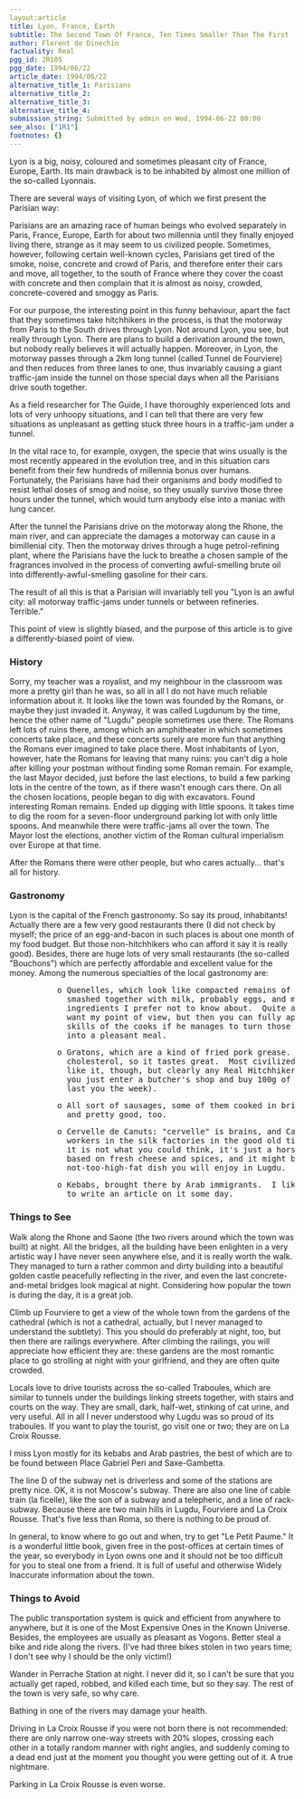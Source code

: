 ```yaml
---
layout:article
title: Lyon, France, Earth
subtitle: The Second Town Of France, Ten Times Smaller Than The First
author: Florent de Dinechin
factuality: Real
pgg_id: 2R105
pgg_date: 1994/06/22
article_date: 1994/06/22
alternative_title_1: Parisians
alternative_title_2: 
alternative_title_3: 
alternative_title_4: 
submission_string: Submitted by admin on Wed, 1994-06-22 00:00
see_also: ["1R1"]
footnotes: {}
---
```

<div>
<p>Lyon is a big, noisy, coloured and sometimes pleasant city of France, Europe, Earth. Its main drawback is to be inhabited by almost one million of the so-called Lyonnais.</p>
<p>There are several ways of visiting Lyon, of which we first present the Parisian way:</p>
<p>Parisians are an amazing race of human beings who evolved separately in Paris, France, Europe, Earth for about two millennia until they finally enjoyed living there, strange as it may seem to us civilized people. Sometimes, however, following certain well-known cycles, Parisians get tired of the smoke, noise, concrete and crowd of Paris, and therefore enter their cars and move, all together, to the south of France where they cover the coast with concrete and then complain that it is almost as noisy, crowded, concrete-covered and smoggy as Paris.</p>
<p>For our purpose, the interesting point in this funny behaviour, apart the fact that they sometimes take hitchhikers in the process, is that the motorway from Paris to the South drives through Lyon. Not around Lyon, you see, but really through Lyon. There are plans to build a derivation around the town, but nobody really believes it will actually happen. Moreover, in Lyon, the motorway passes through a 2km long tunnel (called Tunnel de Fourviere) and then reduces from three lanes to one, thus invariably causing a giant traffic-jam inside the tunnel on those special days when all the Parisians drive south together.</p>
<p>As a field researcher for The Guide, I have thoroughly experienced lots and lots of very unhoopy situations, and I can tell that there are very few situations as unpleasant as getting stuck three hours in a traffic-jam under a tunnel.</p>
<p>In the vital race to, for example, oxygen, the specie that wins usually is the most recently appeared in the evolution tree, and in this situation cars benefit from their few hundreds of millennia bonus over humans. Fortunately, the Parisians have had their organisms and body modified to resist lethal doses of smog and noise, so they usually survive those three hours under the tunnel, which would turn anybody else into a maniac with lung cancer.</p>
<p>After the tunnel the Parisians drive on the motorway along the Rhone, the main river, and can appreciate the damages a motorway can cause in a bimillenial city. Then the motorway drives through a huge petrol-refining plant, where the Parisians have the luck to breathe a chosen sample of the fragrances involved in the process of converting awful-smelling brute oil into differently-awful-smelling gasoline for their cars.</p>
<p>The result of all this is that a Parisian will invariably tell you "Lyon is an awful city: all motorway traffic-jams under tunnels or between refineries. Terrible."</p>
<p>This point of view is slightly biased, and the purpose of this article is to give a differently-biased point of view.</p>
<h3>History</h3>
<p>Sorry, my teacher was a royalist, and my neighbour in the classroom was more a pretty girl than he was, so all in all I do not have much reliable information about it. It looks like the town was founded by the Romans, or maybe they just invaded it. Anyway, it was called Lugdunum by the time, hence the other name of "Lugdu" people sometimes use there. The Romans left lots of ruins there, among which an amphitheater in which sometimes concerts take place, and these concerts surely are more fun that anything the Romans ever imagined to take place there. Most inhabitants of Lyon, however, hate the Romans for leaving that many ruins: you can't dig a hole after killing your postman without finding some Roman remain. For example, the last Mayor decided, just before the last elections, to build a few parking lots in the centre of the town, as if there wasn't enough cars there. On all the chosen locations, people began to dig with excavators. Found interesting Roman remains. Ended up digging with little spoons. It takes time to dig the room for a seven-floor underground parking lot with only little spoons. And meanwhile there were traffic-jams all over the town. The Mayor lost the elections, another victim of the Roman cultural imperialism over Europe at that time.</p>
<p>After the Romans there were other people, but who cares actually... that's all for history.</p>
<h3>Gastronomy</h3>
<p>Lyon is the capital of the French gastronomy. So say its proud, inhabitants! Actually there are a few very good restaurants there (I did not check by myself; the price of an egg-and-bacon in such places is about one month of my food budget. But those non-hitchhikers who can afford it say it is really good). Besides, there are huge lots of very small restaurants (the so-called "Bouchons") which are perfectly affordable and excellent value for the money. Among the numerous specialties of the local gastronomy are:</p>
<pre>
          o Quenelles, which look like compacted remains of old bread
            smashed together with milk, probably eggs, and maybe other
            ingredients I prefer not to know about.  Quite awful if you
            want my point of view, but then you can fully appreciate the
            skills of the cooks if he manages to turn those things
            into a pleasant meal.
</pre>
<pre>
          o Gratons, which are a kind of fried pork grease.  Mostly
            cholesterol, so it tastes great.  Most civilized people don't
            like it, though, but clearly any Real Hitchhiker should try it;
            you just enter a butcher's shop and buy 100g of them (it should
            last you the week).
</pre>
<pre>
          o All sort of sausages, some of them cooked in brioche, high fat
            and pretty good, too.
</pre>
<pre>
          o Cervelle de Canuts: "cervelle" is brains, and Canuts were the
            workers in the silk factories in the good old times.  Sadly,
            it is not what you could think, it's just a hors d'oeuvre
            based on fresh cheese and spices, and it might be the only
            not-too-high-fat dish you will enjoy in Lugdu.
</pre>
<pre>
          o Kebabs, brought there by Arab immigrants.  I like these enough
            to write an article on it some day.
</pre>
<h3>Things to See</h3>
<p>Walk along the Rhone and Saone (the two rivers around which the town was built) at night. All the bridges, all the building have been enlighten in a very artistic way I have never seen anywhere else, and it is really worth the walk. They managed to turn a rather common and dirty building into a beautiful golden castle peacefully reflecting in the river, and even the last concrete-and-metal bridges look magical at night. Considering how popular the town is during the day, it is a great job.</p>
<p>Climb up Fourviere to get a view of the whole town from the gardens of the cathedral (which is not a cathedral, actually, but I never managed to understand the subtlety). This you should do preferably at night, too, but then there are railings everywhere. After climbing the railings, you will appreciate how efficient they are: these gardens are the most romantic place to go strolling at night with your girlfriend, and they are often quite crowded.</p>
<p>Locals love to drive tourists across the so-called Traboules, which are similar to tunnels under the buildings linking streets together, with stairs and courts on the way. They are small, dark, half-wet, stinking of cat urine, and very useful. All in all I never understood why Lugdu was so proud of its traboules. If you want to play the tourist, go visit one or two; they are on La Croix Rousse.</p>
<p>I miss Lyon mostly for its kebabs and Arab pastries, the best of which are to be found between Place Gabriel Peri and Saxe-Gambetta.</p>
<p>The line D of the subway net is driverless and some of the stations are pretty nice. OK, it is not Moscow's subway. There are also one line of cable train (la ficelle), like the son of a subway and a telepheric, and a line of rack-subway. Because there are two main hills in Lugdu, Fourviere and La Croix Rousse. That's five less than Roma, so there is nothing to be proud of.</p>
<p>In general, to know where to go out and when, try to get "Le Petit Paume." It is a wonderful little book, given free in the post-offices at certain times of the year, so everybody in Lyon owns one and it should not be too difficult for you to steal one from a friend. It is full of useful and otherwise Widely Inaccurate information about the town.</p>
<h3>Things to Avoid</h3>
<p>The public transportation system is quick and efficient from anywhere to anywhere, but it is one of the Most Expensive Ones in the Known Universe. Besides, the employees are usually as pleasant as Vogons. Better steal a bike and ride along the rivers. (I've had three bikes stolen in two years time; I don't see why I should be the only victim!)</p>
<p>Wander in Perrache Station at night. I never did it, so I can't be sure that you actually get raped, robbed, and killed each time, but so they say. The rest of the town is very safe, so why care.</p>
<p>Bathing in one of the rivers may damage your health.</p>
<p>Driving in La Croix Rousse if you were not born there is not recommended: there are only narrow one-way streets with 20% slopes, crossing each other in a totally random manner with right angles, and suddenly coming to a dead end just at the moment you thought you were getting out of it. A true nightmare.</p>
<p>Parking in La Croix Rousse is even worse.</p>
</div>
